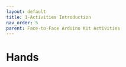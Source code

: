 ```yaml
---
layout: default
title: 1-Activities Introduction
nav_order: 5
parent: Face-to-Face Arduino Kit Activities
---
```

# Hands
